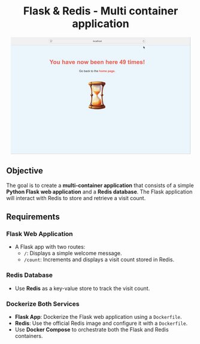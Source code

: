 <h1 align="center">Flask & Redis - Multi container application</h1>

<p align="center">
  <img src="countervideo.gif" alt="Counter Video"/>
</p>

## Objective
The goal is to create a **multi-container application** that consists of a simple **Python Flask web application** and a **Redis database**. The Flask application will interact with Redis to store and retrieve a visit count.

## Requirements

### **Flask Web Application**
- A Flask app with two routes:
  - `/`: Displays a simple welcome message.
  - `/count`: Increments and displays a visit count stored in Redis.

### **Redis Database**
- Use **Redis** as a key-value store to track the visit count.

### **Dockerize Both Services**
- **Flask App**: Dockerize the Flask web application using a `Dockerfile`.
- **Redis**: Use the official Redis image and configure it with a `Dockerfile`.
- Use **Docker Compose** to orchestrate both the Flask and Redis containers.

